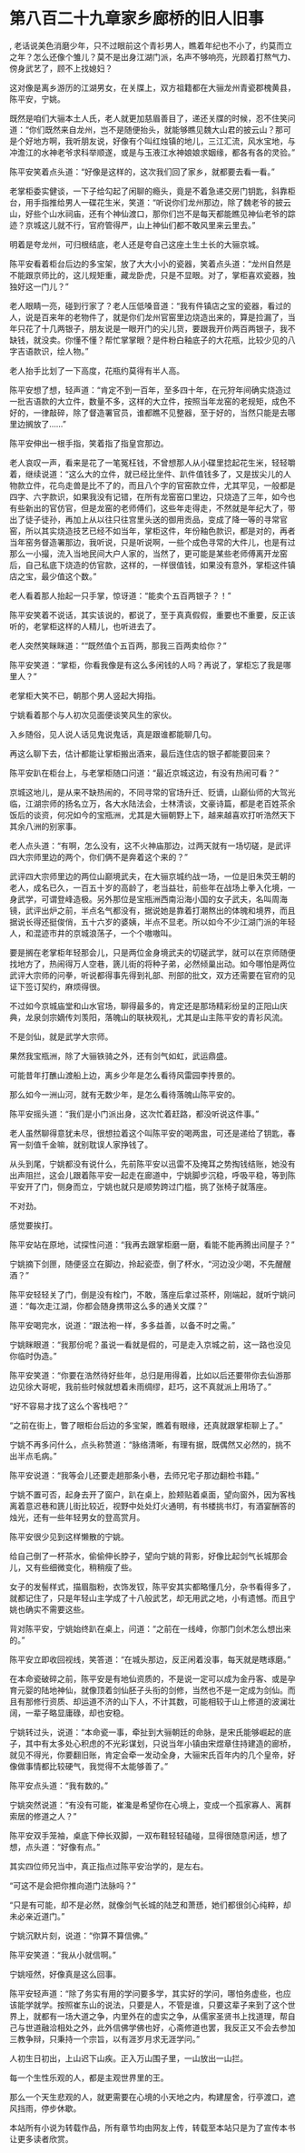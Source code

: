 # 第八百二十九章家乡廊桥的旧人旧事
,  老话说美色消磨少年，只不过眼前这个青衫男人，瞧着年纪也不小了，约莫而立之年？怎么还像个雏儿？莫不是出身江湖门派，名声不够响亮，光顾着打熬气力、傍身武艺了，顾不上找媳妇？
   这对像是离乡游历的江湖男女，在关牒上，双方祖籍都在大骊龙州青瓷郡槐黄县，陈平安，宁姚。
   既然是咱们大骊本土人氏，老人就更加慈眉善目了，递还关牒的时候，忍不住笑问道：“你们既然来自龙州，岂不是随便抬头，就能够瞧见魏大山君的披云山？那可是个好地方啊，我听朋友说，好像有个叫红烛镇的地儿，三江汇流，风水宝地，与冲澹江的水神老爷求科举顺遂，或是与玉液江水神娘娘求姻缘，都各有各的灵验。”
   陈平安笑着点头道：“好像是这样的，这次我们回了家乡，就都要去看一看。”
   老掌柜委实健谈，一下子给勾起了闲聊的瘾头，竟是不着急递交房门钥匙，斜靠柜台，用手指推给男人一碟花生米，笑道：“听说你们龙州那边，除了魏老爷的披云山，好些个山水祠庙，还有个神仙渡口，那你们岂不是每天都能瞧见神仙老爷的踪迹？京城这儿就不行，官府管得严，山上神仙们都不敢风里来云里去。”
   明着是夸龙州，可归根结底，老人还是夸自己这座土生土长的大骊京城。
   陈平安看着柜台后边的多宝架，放了大大小小的瓷器，笑着点头道：“龙州自然是不能跟京师比的，这儿规矩重，藏龙卧虎，只是不显眼。对了，掌柜喜欢瓷器，独独好这一门儿？”
   老人眼睛一亮，碰到行家了？老人压低嗓音道：“我有件镇店之宝的瓷器，看过的人，说是百来年的老物件了，就是你们龙州官窑里边烧造出来的，算是捡漏了，当年只花了十几两银子，朋友说是一眼开门的尖儿货，要跟我开价两百两银子，我不缺钱，就没卖。你懂不懂？帮忙掌掌眼？是件粉白釉底子的大花瓶，比较少见的八字吉语款识，绘人物。”
   老人抬手比划了一下高度，花瓶约莫得有半人高。
   陈平安想了想，轻声道：“肯定不到一百年，至多四十年，在元狩年间确实烧造过一批吉语款的大立件，数量不多，这样的大立件，按照当年龙窑的老规矩，成色不好的，一律敲碎，除了督造署官员，谁都瞧不见整器，至于好的，当然只能是去哪里边搁放了……”
   陈平安伸出一根手指，笑着指了指皇宫那边。
   老人哀叹一声，看来是花了一笔冤枉钱，不曾想那人从小碟里捻起花生米，轻轻嚼着，继续说道：“这么大的立件，就已经比坐件、趴件值钱多了，又是拔尖儿的人物款立件，花鸟走兽是比不了的，而且八个字的官窑款立件，尤其罕见，一般都是四字、六字款识，如果我没有记错，在所有龙窑窑口里边，只烧造了三年，如今也有些新出的官仿官，但是龙窑的老师傅们，这些年走得走，不然就是年纪大了，带出了徒子徒孙，再加上从以往只往宫里头送的御用贡品，变成了降一等的寻常官窑，所以其实烧造技艺已经不如当年，掌柜这件，年份釉色款识，都是对的，再者当年窑务督造署那边，我听说，只是听说啊，一些个成色寻常的大件儿，也是有过那么一小撮，流入当地民间大户人家的，当然了，更可能是某些老师傅离开龙窑后，自己私底下烧造的仿官款，这样的，一样很值钱，如果没有意外，掌柜这件镇店之宝，最少值这个数。”
   老人看着那人抬起一只手掌，惊讶道：“能卖个五百两银子？！”
   陈平安笑着不说话，其实该说的，都说了，至于真真假假，重要也不重要，反正该听的，老掌柜这样的人精儿，也听进去了。
   老人突然笑眯眯道：““既然值个五百两，那我三百两卖给你？”
   陈平安笑道：“掌柜，你看我像是有这么多闲钱的人吗？再说了，掌柜忘了我是哪里人？”
   老掌柜大笑不已，朝那个男人竖起大拇指。
   宁姚看着那个与人初次见面便谈笑风生的家伙。
   入乡随俗，见人说人话见鬼说鬼话，真是跟谁都能聊几句。
   再这么聊下去，估计都能让掌柜搬出酒来，最后连住店的银子都能要回来？
   陈平安趴在柜台上，与老掌柜随口问道：“最近京城这边，有没有热闹可看？”
   京城这地儿，是从来不缺热闹的，不同寻常的官场升迁、贬谪，山巅仙师的大驾光临，江湖宗师的扬名立万，各大水陆法会，士林清谈，文豪诗篇，都是老百姓茶余饭后的谈资，何况如今的宝瓶洲，尤其是大骊朝野上下，越来越喜欢打听浩然天下其余八洲的别家事。
   老人点头道：“有啊，怎么没有，这不火神庙那边，过两天就有一场切磋，是武评四大宗师里边的两个，你们俩不是奔着这个来的？”
   武评四大宗师里边的两位山巅境武夫，在大骊京城约战一场，一位是旧朱荧王朝的老人，成名已久，一百五十岁的高龄了，老当益壮，前些年在战场上拳入化境，一身武学，可谓登峰造极。另外那位是宝瓶洲西南沿海小国的女子武夫，名叫周海镜，武评出炉之前，半点名气都没有，据说她是靠着打潮熬出的体魄和境界，而且据说长得还挺俊俏，五十六岁的婆姨，半点不显老。所以如今不少江湖门派的年轻人，和混迹市井的京城浪荡子，一个个嗷嗷叫。
   要是搁在老掌柜年轻那会儿，只是两位金身境武夫的切磋武学，就可以在京师随便找地方了，热闹得万人空巷，篪儿街的将种子弟，必然倾巢出动。如今哪怕是两位武评大宗师的问拳，听说都得事先得到礼部、刑部的批文，双方还需要在官府的见证下签订契约，麻烦得很。
   不过如今京城庙堂和山水官场，聊得最多的，肯定还是那场精彩纷呈的正阳山庆典，龙泉剑宗嫡传刘羡阳，落魄山的联袂观礼，尤其是山主陈平安的青衫风流。
   不是剑仙，就是武学大宗师。
   果然我宝瓶洲，除了大骊铁骑之外，还有剑气如虹，武运鼎盛。
   可能昔年打醮山渡船上边，离乡少年是怎么看待风雷园李抟景的。
   那么如今一洲山河，就有无数少年，是怎么看待落魄山陈平安的。
   陈平安摇头道：“我们是小门派出身，这次忙着赶路，都没听说这件事。”
   老人虽然聊得意犹未尽，很想拉着这个叫陈平安的喝两盅，可还是递给了钥匙，春宵一刻值千金嘛，就别耽误人家挣钱了。
   从头到尾，宁姚都没有说什么，先前陈平安以迅雷不及掩耳之势掏钱结账，她没有出声阻拦，这会儿跟着陈平安一起走在廊道中，宁姚脚步沉稳，呼吸平稳，等到陈平安开了门，侧身而立，宁姚也就只是顺势跨过门槛，挑了张椅子就落座。
   不对劲。
   感觉要挨打。
   陈平安站在原地，试探性问道：“我再去跟掌柜磨一磨，看能不能再腾出间屋子？”
   宁姚摘下剑匣，随便竖立在脚边，拎起瓷壶，倒了杯水，“河边没少喝，不先醒醒酒？”
   陈平安轻轻关了门，倒是没有栓门，不敢，落座后拿过茶杯，刚端起，就听宁姚问道：“每次走江湖，你都会随身携带这么多的通关文牒？”
   陈平安喝完水，说道：“跟法袍一样，多多益善，以备不时之需。”
   宁姚眯眼道：“我那份呢？虽说一看就是假的，可是走入京城之前，这一路也没见你临时伪造。”
   陈平安笑道：“你要在浩然待好些年，总归是用得着，比如以后还要带你去仙游那边见徐大哥呢，我前些时候就想着未雨绸缪，赶巧，这不真就派上用场了。”
   “好不容易才找了这么个客栈吧？”
   “之前在街上，瞥了眼柜台后边的多宝架，瞧着有眼缘，还真就跟掌柜聊上了。”
   宁姚不再多问什么，点头称赞道：“脉络清晰，有理有据，既偶然又必然的，挑不出半点毛病。”
   陈平安说道：“我等会儿还要走趟那条小巷，去师兄宅子那边翻检书籍。”
   宁姚不置可否，起身去开了窗户，趴在桌上，脸颊贴着桌面，望向窗外，因为客栈离着意迟巷和篪儿街比较近，视野中处处灯火通明，有书楼挑书灯，有酒宴酬答的烛光，还有一些年轻男女的登高赏月。
   陈平安很少见到这样懒散的宁姚。
   给自己倒了一杯茶水，偷偷伸长脖子，望向宁姚的背影，好像比起剑气长城那会儿，又有些细微变化，稍稍瘦了些。
   女子的发髻样式，描眉脂粉，衣饰发钗，陈平安其实都略懂几分，杂书看得多了，就都记住了，只是年轻山主学成了十八般武艺，却无用武之地，小有遗憾。而且宁姚也确实不需要这些。
   背对陈平安，宁姚始终趴在桌上，问道：“之前在一线峰，你那门剑术怎么想出来的。”
   陈平安立即收回视线，笑答道：“在城头那边，反正闲着没事，每天就是瞎琢磨。”
   在本命瓷破碎之前，陈平安是有地仙资质的，不是说一定可以成为金丹客、或是孕育元婴的陆地神仙，就像顶着剑仙胚子头衔的剑修，当然也不是一定成为剑仙。而且有那修行资质、却运道不济的山下人，不计其数，可能相较于山上修道的波澜壮阔，一辈子略显庸碌，却也安稳。
   宁姚转过头，说道：“本命瓷一事，牵扯到大骊朝廷的命脉，是宋氏能够崛起的底子，其中有太多处心积虑的不光彩谋划，只说当年小镇由宋煜章住持建造的廊桥，就见不得光，你要翻旧账，肯定会牵一发动全身，大骊宋氏百年内的几个皇帝，好像做事情都比较硬气，我觉得不太能够善了。”
   陈平安点头道：“我有数的。”
   宁姚突然说道：“有没有可能，崔瀺是希望你在心境上，变成一个孤家寡人、离群索居的修道之人？”
   陈平安双手笼袖，桌底下伸长双脚，一双布鞋轻轻磕碰，显得很随意闲适，想了想，点头道：“好像有点。”
   其实四位师兄当中，真正指点过陈平安治学的，是左右。
   “可这不是会把你推向道门法脉吗？”
   “只是有可能，却不是必然，就像剑气长城的陆芝和萧愻，她们都很剑心纯粹，却未必亲近道门。”
   宁姚沉默片刻，说道：“你算不算信佛。”
   陈平安笑道：“我从小就信啊。”
   宁姚哑然，好像真是这么回事。
   陈平安轻声道：“除了务实有用的学问要多学，其实好的学问，哪怕务虚些，也应该能学就学。按照崔东山的说法，只要是人，不管是谁，只要这辈子来到了这个世界上，就都有一场大道之争，内里外在的虚实之争，从儒家圣贤书上找道理，帮自己与世道融洽相处之外，此外信佛学佛也好，心斋修道也罢，我反正又不会去参加三教争辩，只秉持一个宗旨，以有涯岁月求无涯学问。”
   人初生日初出，上山迟下山疾。正入万山围子里，一山放出一山拦。
   每一个生性乐观的人，都是主观世界里的王。
   那么一个天生悲观的人，就更需要在心境的小天地之内，构建屋舍，行亭渡口，遮风挡雨，停步休歇。
  本站所有小说为转载作品，所有章节均由网友上传，转载至本站只是为了宣传本书让更多读者欣赏。